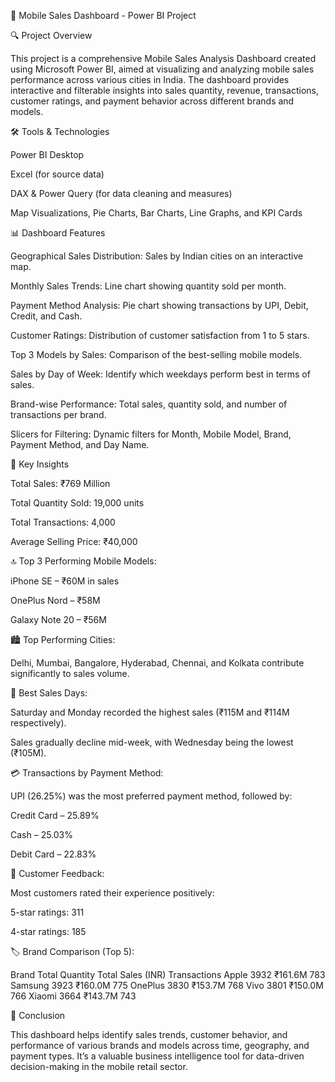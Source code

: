📱 Mobile Sales Dashboard - Power BI Project

🔍 Project Overview

This project is a comprehensive Mobile Sales Analysis Dashboard created using Microsoft Power BI, aimed at visualizing and analyzing mobile sales performance across various cities in India. The dashboard provides interactive and filterable insights into sales quantity, revenue, transactions, customer ratings, and payment behavior across different brands and models.

🛠 Tools & Technologies

Power BI Desktop

Excel (for source data)

DAX & Power Query (for data cleaning and measures)

Map Visualizations, Pie Charts, Bar Charts, Line Graphs, and KPI Cards

📊 Dashboard Features

 Geographical Sales Distribution: Sales by Indian cities on an interactive map.

 Monthly Sales Trends: Line chart showing quantity sold per month.

 Payment Method Analysis: Pie chart showing transactions by UPI, Debit, Credit, and Cash.

 Customer Ratings: Distribution of customer satisfaction from 1 to 5 stars.

 Top 3 Models by Sales: Comparison of the best-selling mobile models.

 Sales by Day of Week: Identify which weekdays perform best in terms of sales.

 Brand-wise Performance: Total sales, quantity sold, and number of transactions per brand.

 Slicers for Filtering: Dynamic filters for Month, Mobile Model, Brand, Payment Method, and Day Name.

📌 Key Insights

 Total Sales: ₹769 Million

 Total Quantity Sold: 19,000 units

 Total Transactions: 4,000

 Average Selling Price: ₹40,000

🔝 Top 3 Performing Mobile Models:

iPhone SE – ₹60M in sales

OnePlus Nord – ₹58M

Galaxy Note 20 – ₹56M

🏙 Top Performing Cities:

Delhi, Mumbai, Bangalore, Hyderabad, Chennai, and Kolkata contribute significantly to sales volume.

📆 Best Sales Days:

Saturday and Monday recorded the highest sales (₹115M and ₹114M respectively).

Sales gradually decline mid-week, with Wednesday being the lowest (₹105M).

💳 Transactions by Payment Method:

UPI (26.25%) was the most preferred payment method, followed by:

Credit Card – 25.89%

Cash – 25.03%

Debit Card – 22.83%

🌟 Customer Feedback:

Most customers rated their experience positively:

5-star ratings: 311

4-star ratings: 185

🏷 Brand Comparison (Top 5):

Brand	   Total Quantity	   Total Sales (INR)	   Transactions
Apple    	3932	              ₹161.6M	             783
Samsung	  3923	              ₹160.0M	             775
OnePlus	  3830	              ₹153.7M	             768
Vivo	     3801	              ₹150.0M	             766
Xiaomi	   3664	              ₹143.7M	             743



📌 Conclusion

This dashboard helps identify sales trends, customer behavior, and performance of various brands and models across time, geography, and payment types. It’s a valuable business intelligence tool for data-driven decision-making in the mobile retail sector.
